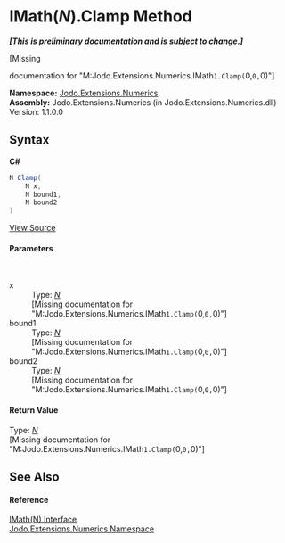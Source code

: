 # IMath(*N*).Clamp Method 
 _**\[This is preliminary documentation and is subject to change.\]**_

\[Missing <summary> documentation for "M:Jodo.Extensions.Numerics.IMath`1.Clamp(`0,`0,`0)"\]

**Namespace:**&nbsp;<a href="N_Jodo_Extensions_Numerics">Jodo.Extensions.Numerics</a><br />**Assembly:**&nbsp;Jodo.Extensions.Numerics (in Jodo.Extensions.Numerics.dll) Version: 1.1.0.0

## Syntax

**C#**<br />
``` C#
N Clamp(
	N x,
	N bound1,
	N bound2
)
```

<a href="https://github.com/JosephJShort/Jodo.Extensions/blob/main/src/Jodo.Extensions.Numerics/IMath.cs" rel="noopener noreferrer" title="View the source code">View Source</a><br />

#### Parameters
&nbsp;<dl><dt>x</dt><dd>Type: <a href="T_Jodo_Extensions_Numerics_IMath_1">*N*</a><br />\[Missing <param name="x"/> documentation for "M:Jodo.Extensions.Numerics.IMath`1.Clamp(`0,`0,`0)"\]</dd><dt>bound1</dt><dd>Type: <a href="T_Jodo_Extensions_Numerics_IMath_1">*N*</a><br />\[Missing <param name="bound1"/> documentation for "M:Jodo.Extensions.Numerics.IMath`1.Clamp(`0,`0,`0)"\]</dd><dt>bound2</dt><dd>Type: <a href="T_Jodo_Extensions_Numerics_IMath_1">*N*</a><br />\[Missing <param name="bound2"/> documentation for "M:Jodo.Extensions.Numerics.IMath`1.Clamp(`0,`0,`0)"\]</dd></dl>

#### Return Value
Type: <a href="T_Jodo_Extensions_Numerics_IMath_1">*N*</a><br />\[Missing <returns> documentation for "M:Jodo.Extensions.Numerics.IMath`1.Clamp(`0,`0,`0)"\]

## See Also


#### Reference
<a href="T_Jodo_Extensions_Numerics_IMath_1">IMath(N) Interface</a><br /><a href="N_Jodo_Extensions_Numerics">Jodo.Extensions.Numerics Namespace</a><br />